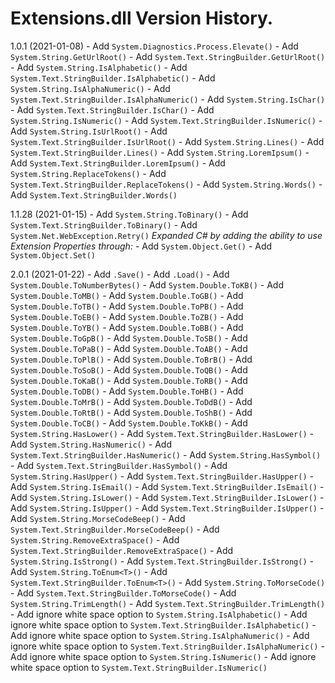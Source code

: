﻿# Extensions.dll Version History.

1.0.1 (2021-01-08)
	- Add `System.Diagnostics.Process.Elevate()`
	- Add `System.String.GetUrlRoot()`
	- Add `System.Text.StringBuilder.GetUrlRoot()`
	- Add `System.String.IsAlphabetic()`
	- Add `System.Text.StringBuilder.IsAlphabetic()`
	- Add `System.String.IsAlphaNumeric()`
	- Add `System.Text.StringBuilder.IsAlphaNumeric()`
	- Add `System.String.IsChar()`
	- Add `System.Text.StringBuilder.IsChar()`
	- Add `System.String.IsNumeric()`
	- Add `System.Text.StringBuilder.IsNumeric()`
	- Add `System.String.IsUrlRoot()`
	- Add `System.Text.StringBuilder.IsUrlRoot()`
	- Add `System.String.Lines()`
	- Add `System.Text.StringBuilder.Lines()`
	- Add `System.String.LoremIpsum()`
	- Add `System.Text.StringBuilder.LoremIpsum()`
	- Add `System.String.ReplaceTokens()`
	- Add `System.Text.StringBuilder.ReplaceTokens()`
	- Add `System.String.Words()`
	- Add `System.Text.StringBuilder.Words()`

1.1.28 (2021-01-15)
	- Add `System.String.ToBinary()`
	- Add `System.Text.StringBuilder.ToBinary()`
	- Add `System.Net.WebException.Retry()`
	*Expanded C# by adding the ability to use Extension Properties through:*
	- Add `System.Object.Get()`
	- Add `System.Object.Set()`

2.0.1 (2021-01-22)
	- Add `.Save()`
	- Add `.Load()`
	- Add `System.Double.ToNumberBytes()`
	- Add `System.Double.ToKB()`
	- Add `System.Double.ToMB()`
	- Add `System.Double.ToGB()`
	- Add `System.Double.ToTB()`
	- Add `System.Double.ToPB()`
	- Add `System.Double.ToEB()`
	- Add `System.Double.ToZB()`
	- Add `System.Double.ToYB()`
	- Add `System.Double.ToBB()`
	- Add `System.Double.ToGpB()`
	- Add `System.Double.ToSB()`
	- Add `System.Double.ToPaB()`
	- Add `System.Double.ToAB()`
	- Add `System.Double.ToPlB()`
	- Add `System.Double.ToBrB()`
	- Add `System.Double.ToSoB()`
	- Add `System.Double.ToQB()`
	- Add `System.Double.ToKaB()`
	- Add `System.Double.ToRB()`
	- Add `System.Double.ToDB()`
	- Add `System.Double.ToHB()`
	- Add `System.Double.ToMrB()`
	- Add `System.Double.ToDdB()`
	- Add `System.Double.ToRtB()`
	- Add `System.Double.ToShB()`
	- Add `System.Double.ToCB()`
	- Add `System.Double.ToKkB()`
	- Add `System.String.HasLower()`
	- Add `System.Text.StringBuilder.HasLower()`
	- Add `System.String.HasNumeric()`
	- Add `System.Text.StringBuilder.HasNumeric()`
	- Add `System.String.HasSymbol()`
	- Add `System.Text.StringBuilder.HasSymbol()`
	- Add `System.String.HasUpper()`
	- Add `System.Text.StringBuilder.HasUpper()`
	- Add `System.String.IsEmail()`
	- Add `System.Text.StringBuilder.IsEmail()`
	- Add `System.String.IsLower()`
	- Add `System.Text.StringBuilder.IsLower()`
	- Add `System.String.IsUpper()`
	- Add `System.Text.StringBuilder.IsUpper()`
	- Add `System.String.MorseCodeBeep()`
	- Add `System.Text.StringBuilder.MorseCodeBeep()`
	- Add `System.String.RemoveExtraSpace()`
	- Add `System.Text.StringBuilder.RemoveExtraSpace()`
	- Add `System.String.IsStrong()`
	- Add `System.Text.StringBuilder.IsStrong()`
	- Add `System.String.ToEnum<T>()`
	- Add `System.Text.StringBuilder.ToEnum<T>()`
	- Add `System.String.ToMorseCode()`
	- Add `System.Text.StringBuilder.ToMorseCode()`
	- Add `System.String.TrimLength()`
	- Add `System.Text.StringBuilder.TrimLength()`
	- Add ignore white space option to `System.String.IsAlphabetic()`
	- Add ignore white space option to `System.Text.StringBuilder.IsAlphabetic()`
	- Add ignore white space option to `System.String.IsAlphaNumeric()`
	- Add ignore white space option to `System.Text.StringBuilder.IsAlphaNumeric()`
	- Add ignore white space option to `System.String.IsNumeric()`
	- Add ignore white space option to `System.Text.StringBuilder.IsNumeric()`
